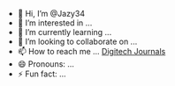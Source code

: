 - 👋 Hi, I’m @Jazy34
- 👀 I’m interested in ...
- 🌱 I’m currently learning ...
- 💞️ I’m looking to collaborate on ...
- 📫 How to reach me ... [Digitech Journals](https://digitechjournals.com/)
- 😄 Pronouns: ...
- ⚡ Fun fact: ...

<!---
Jazy34/Jazy34 is a ✨ special ✨ repository because its `README.md` (this file) appears on your GitHub profile.
You can click the Preview link to take a look at your changes.
--->

